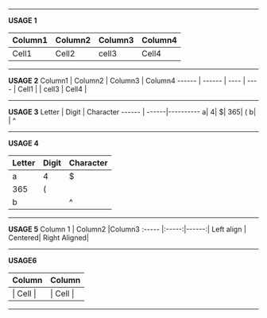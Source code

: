 ***
**USAGE 1**

Column1 | Column2 | Column3 | Column4
------ | ------ | ---- | ---- |
Cell1 | Cell2 | cell3 | Cell4 

***
**USAGE 2**
Column1 | Column2 | Column3 | Column4
------ | ------ | ---- | ---- |
Cell1 |  | cell3 | Cell4 |
***

**USAGE 3**
Letter | Digit | Character
------ | ------|----------
a| 4| $| 365| (
b|  | ^

***
**USAGE 4**

Letter|Digit|Character
---|---|---
a|4|$
|365|(
b| |^

***
**USAGE 5**
Column 1 | Column2 |Column3 
:----- |:-----:|------:|
Left align | Centered| Right Aligned|
***

**USAGE6**

Column | Column
------ | ------
\| Cell \|| \| Cell \|

***

